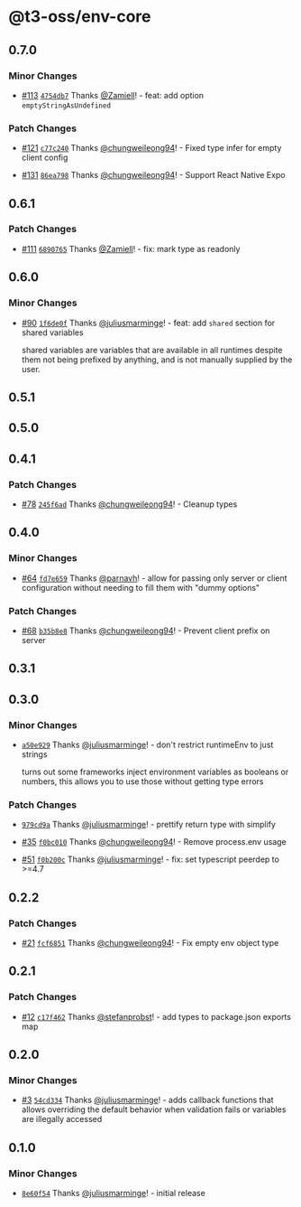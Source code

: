 # @t3-oss/env-core

## 0.7.0

### Minor Changes

- [#113](https://github.com/t3-oss/t3-env/pull/113) [`4754db7`](https://github.com/t3-oss/t3-env/commit/4754db7160ad8372dd67c445b16d984c708d9699) Thanks [@Zamiell](https://github.com/Zamiell)! - feat: add option `emptyStringAsUndefined`

### Patch Changes

- [#121](https://github.com/t3-oss/t3-env/pull/121) [`c77c240`](https://github.com/t3-oss/t3-env/commit/c77c24009ce34aeedef0e04f1ce47be2e05610d1) Thanks [@chungweileong94](https://github.com/chungweileong94)! - Fixed type infer for empty client config

- [#131](https://github.com/t3-oss/t3-env/pull/131) [`86ea798`](https://github.com/t3-oss/t3-env/commit/86ea798ddd347c6e645b2ec827922acccfe2c78c) Thanks [@chungweileong94](https://github.com/chungweileong94)! - Support React Native Expo

## 0.6.1

### Patch Changes

- [#111](https://github.com/t3-oss/t3-env/pull/111) [`6890765`](https://github.com/t3-oss/t3-env/commit/68907651b6a04dcc459cd21fda2edb20f018ea0f) Thanks [@Zamiell](https://github.com/Zamiell)! - fix: mark type as readonly

## 0.6.0

### Minor Changes

- [#90](https://github.com/t3-oss/t3-env/pull/90) [`1f6de0f`](https://github.com/t3-oss/t3-env/commit/1f6de0fca26160ee67bbb6179e5fc09404766940) Thanks [@juliusmarminge](https://github.com/juliusmarminge)! - feat: add `shared` section for shared variables

  shared variables are variables that are available in all runtimes despite them not being prefixed by anything, and is not manually supplied by the user.

## 0.5.1

## 0.5.0

## 0.4.1

### Patch Changes

- [#78](https://github.com/t3-oss/t3-env/pull/78) [`245f6ad`](https://github.com/t3-oss/t3-env/commit/245f6ad1d763f9d5c260f093bd4dfb686333cc4f) Thanks [@chungweileong94](https://github.com/chungweileong94)! - Cleanup types

## 0.4.0

### Minor Changes

- [#64](https://github.com/t3-oss/t3-env/pull/64) [`fd7e659`](https://github.com/t3-oss/t3-env/commit/fd7e659fd31e5bbb07cbfc5bf1077d7177ee8ef3) Thanks [@parnavh](https://github.com/parnavh)! - allow for passing only server or client configuration without needing to fill them with "dummy options"

### Patch Changes

- [#68](https://github.com/t3-oss/t3-env/pull/68) [`b35b8e8`](https://github.com/t3-oss/t3-env/commit/b35b8e87e237ed32d4af3cef3d0d0783fe24f61a) Thanks [@chungweileong94](https://github.com/chungweileong94)! - Prevent client prefix on server

## 0.3.1

## 0.3.0

### Minor Changes

- [`a50e929`](https://github.com/t3-oss/t3-env/commit/a50e92977129ac1b7c1c46e3d0cae43d87842069) Thanks [@juliusmarminge](https://github.com/juliusmarminge)! - don't restrict runtimeEnv to just strings

  turns out some frameworks inject environment variables as booleans or numbers, this allows you to use those without getting type errors

### Patch Changes

- [`979cd9a`](https://github.com/t3-oss/t3-env/commit/979cd9ac167677a237bf2a0a440eea94e3e6667a) Thanks [@juliusmarminge](https://github.com/juliusmarminge)! - prettify return type with simplify

- [#35](https://github.com/t3-oss/t3-env/pull/35) [`f0bc010`](https://github.com/t3-oss/t3-env/commit/f0bc0109251c355f00d8f432a53134a9ac3c34c5) Thanks [@chungweileong94](https://github.com/chungweileong94)! - Remove process.env usage

- [#51](https://github.com/t3-oss/t3-env/pull/51) [`f0b200c`](https://github.com/t3-oss/t3-env/commit/f0b200c428b732f1421a56bc2b82c51c2fca1767) Thanks [@juliusmarminge](https://github.com/juliusmarminge)! - fix: set typescript peerdep to >=4.7

## 0.2.2

### Patch Changes

- [#21](https://github.com/t3-oss/t3-env/pull/21) [`fcf6851`](https://github.com/t3-oss/t3-env/commit/fcf685136b906ceeee05d423ff7549a6f578b277) Thanks [@chungweileong94](https://github.com/chungweileong94)! - Fix empty env object type

## 0.2.1

### Patch Changes

- [#12](https://github.com/t3-oss/t3-env/pull/12) [`c17f462`](https://github.com/t3-oss/t3-env/commit/c17f46205ba676b1a9b139fc4dc3395e4c074862) Thanks [@stefanprobst](https://github.com/stefanprobst)! - add types to package.json exports map

## 0.2.0

### Minor Changes

- [#3](https://github.com/t3-oss/t3-env/pull/3) [`54cd334`](https://github.com/t3-oss/t3-env/commit/54cd3342f0ef9ff4ac2fe8f26eb55e181afbe2cb) Thanks [@juliusmarminge](https://github.com/juliusmarminge)! - adds callback functions that allows overriding the default behavior when validation fails or variables are illegally accessed

## 0.1.0

### Minor Changes

- [`8e60f54`](https://github.com/t3-oss/t3-env/commit/8e60f54770315c875bb7e68106f401c1ee06ef40) Thanks [@juliusmarminge](https://github.com/juliusmarminge)! - initial release
